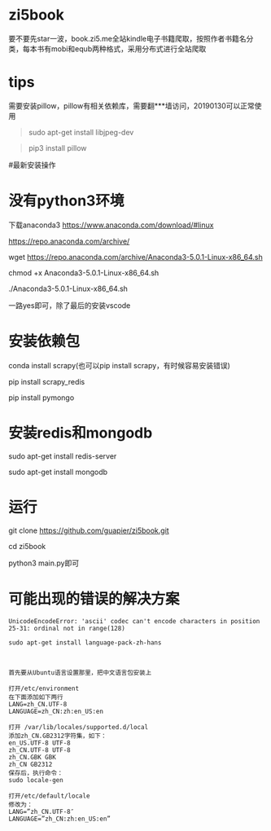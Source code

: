 # zi5book
要不要先star一波，book.zi5.me全站kindle电子书籍爬取，按照作者书籍名分类，每本书有mobi和equb两种格式，采用分布式进行全站爬取
# tips
需要安装pillow，pillow有相关依赖库，需要翻***墙访问，20190130可以正常使用
> sudo apt-get install libjpeg-dev

> pip3 install pillow




#最新安装操作

# 没有python3环境

下载anaconda3 https://www.anaconda.com/download/#linux

https://repo.anaconda.com/archive/



wget https://repo.anaconda.com/archive/Anaconda3-5.0.1-Linux-x86_64.sh

chmod +x Anaconda3-5.0.1-Linux-x86_64.sh

./Anaconda3-5.0.1-Linux-x86_64.sh



一路yes即可，除了最后的安装vscode



# 安装依赖包

conda install scrapy(也可以pip install scrapy，有时候容易安装错误) 

pip install scrapy_redis

pip install pymongo



# 安装redis和mongodb

sudo apt-get install redis-server

sudo apt-get install mongodb





# 运行

git clone https://github.com/guapier/zi5book.git

cd zi5book

python3 main.py即可



# 可能出现的错误的解决方案

```ba's
UnicodeEncodeError: 'ascii' codec can't encode characters in position 25-31: ordinal not in range(128)

sudo apt-get install language-pack-zh-hans

    
    
首先要从Ubuntu语言设置那里，把中文语言包安装上

打开/etc/environment
在下面添加如下两行
LANG=zh_CN.UTF-8
LANGUAGE=zh_CN:zh:en_US:en

打开 /var/lib/locales/supported.d/local
添加zh_CN.GB2312字符集，如下：
en_US.UTF-8 UTF-8
zh_CN.UTF-8 UTF-8
zh_CN.GBK GBK
zh_CN GB2312
保存后，执行命令：
sudo locale-gen

打开/etc/default/locale
修改为：
LANG=”zh_CN.UTF-8″
LANGUAGE=”zh_CN:zh:en_US:en”
```






